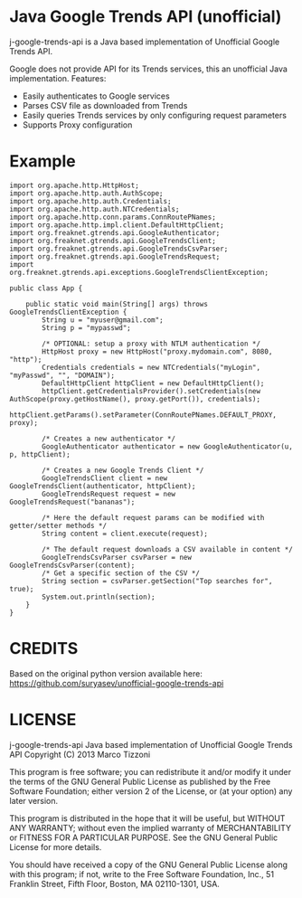 Java Google Trends API (unofficial)
===================================
j-google-trends-api is a Java based implementation of Unofficial Google Trends API.

Google does not provide API for its Trends services, this an unofficial Java implementation. Features:
- Easily authenticates to Google services
- Parses CSV file as downloaded from Trends
- Easily queries Trends services by only configuring request parameters
- Supports Proxy configuration

Example
=======
    import org.apache.http.HttpHost;
    import org.apache.http.auth.AuthScope;
    import org.apache.http.auth.Credentials;
    import org.apache.http.auth.NTCredentials;
    import org.apache.http.conn.params.ConnRoutePNames;
    import org.apache.http.impl.client.DefaultHttpClient;
    import org.freaknet.gtrends.api.GoogleAuthenticator;
    import org.freaknet.gtrends.api.GoogleTrendsClient;
    import org.freaknet.gtrends.api.GoogleTrendsCsvParser;
    import org.freaknet.gtrends.api.GoogleTrendsRequest;
    import org.freaknet.gtrends.api.exceptions.GoogleTrendsClientException;
    
    public class App {
    
        public static void main(String[] args) throws GoogleTrendsClientException {
            String u = "myuser@gmail.com";
            String p = "mypasswd";
            
            /* OPTIONAL: setup a proxy with NTLM authentication */
            HttpHost proxy = new HttpHost("proxy.mydomain.com", 8080, "http");
            Credentials credentials = new NTCredentials("myLogin", "myPasswd", "", "DOMAIN");
            DefaultHttpClient httpClient = new DefaultHttpClient();
            httpClient.getCredentialsProvider().setCredentials(new AuthScope(proxy.getHostName(), proxy.getPort()), credentials);
            httpClient.getParams().setParameter(ConnRoutePNames.DEFAULT_PROXY, proxy);
    
            /* Creates a new authenticator */
            GoogleAuthenticator authenticator = new GoogleAuthenticator(u, p, httpClient);
            
            /* Creates a new Google Trends Client */
            GoogleTrendsClient client = new GoogleTrendsClient(authenticator, httpClient);
            GoogleTrendsRequest request = new GoogleTrendsRequest("bananas");
            
            /* Here the default request params can be modified with getter/setter methods */
            String content = client.execute(request);
             
            /* The default request downloads a CSV available in content */
            GoogleTrendsCsvParser csvParser = new GoogleTrendsCsvParser(content);
            /* Get a specific section of the CSV */
            String section = csvParser.getSection("Top searches for", true);
            System.out.println(section);
        }
    }

CREDITS
=======
Based on the original python version available here: https://github.com/suryasev/unofficial-google-trends-api

LICENSE
=======
j-google-trends-api
Java based implementation of Unofficial Google Trends API
Copyright (C) 2013  Marco Tizzoni

This program is free software; you can redistribute it and/or
modify it under the terms of the GNU General Public License
as published by the Free Software Foundation; either version 2
of the License, or (at your option) any later version.

This program is distributed in the hope that it will be useful,
but WITHOUT ANY WARRANTY; without even the implied warranty of
MERCHANTABILITY or FITNESS FOR A PARTICULAR PURPOSE.  See the
GNU General Public License for more details.

You should have received a copy of the GNU General Public License
along with this program; if not, write to the Free Software
Foundation, Inc., 51 Franklin Street, Fifth Floor, Boston, MA  02110-1301, USA.
